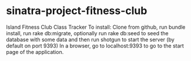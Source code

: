 # sinatra-project-fitness-club

Island Fitness Club Class Tracker
To install:
Clone from github, run bundle install, run rake db:migrate, optionally run rake db:seed to seed the database with some data and then run shotgun to start the server (by default on port 9393)
In a browser, go to localhost:9393 to go to the start page of the application.

